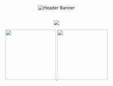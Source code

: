 <div align="center">

![Header Banner][img2]

<br>

<a href="https://user-badge.committers.top/malaysia_private/SadmanYasar">
  <img src="https://user-badge.committers.top/malaysia_private/SadmanYasar.svg" />
</a>

<p>
  <a href="https://github.com/anuraghazra/github-readme-stats">
    <img height="160em" src="https://github-readme-stats2024.vercel.app/api?username=SadmanYasar&theme=github_dark&hide_border=true&include_all_commits=true&count_private=true" />
  </a>
  <a href="https://github.com/anuraghazra/github-readme-stats">
    <img height="160em" src="https://github-readme-stats2024.vercel.app/api/top-langs/?username=SadmanYasar&exclude_repo=Project-Mayhem,Discord-Bot-Python&langs_count=3&hide_title=true&hide=css&hide_border=true&theme=github_dark" />
  </a>
</p>

</div>

[img1]: https://github.com/SadmanYasar/nutritionist-ai-app/assets/67522140/c67bd34c-082e-4343-a5e8-cb0bf7f37ee4
[img2]: https://github.com/user-attachments/assets/f2bd0d4f-4dbd-403d-a201-0faccd61eaac
